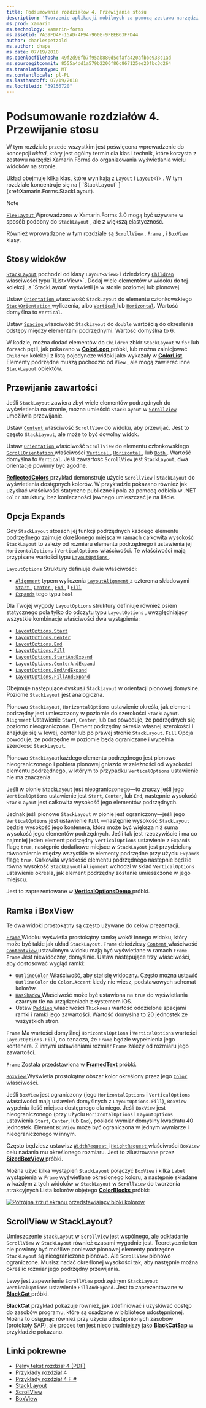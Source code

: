 ```yaml
---
title: Podsumowanie rozdziałów 4. Przewijanie stosu
description: 'Tworzenie aplikacji mobilnych za pomocą zestawu narzędzi Xamarin.Forms: Podsumowanie rozdziału 4. Przewijanie stosu'
ms.prod: xamarin
ms.technology: xamarin-forms
ms.assetid: 7A39FD4F-15AD-4F94-960E-9FEEB63FFD44
author: charlespetzold
ms.author: chape
ms.date: 07/19/2018
ms.openlocfilehash: 49f2d96fb7f95ab880d5cfafa420afbbe933c1ad
ms.sourcegitcommit: 8555a4dd1a579b2206f86c867125ee20fbc3d264
ms.translationtype: MT
ms.contentlocale: pl-PL
ms.lasthandoff: 07/19/2018
ms.locfileid: "39156720"
---
```

# <a name="summary-of-chapter-4-scrolling-the-stack"></a>Podsumowanie rozdziałów 4. Przewijanie stosu

W tym rozdziale przede wszystkim jest poświęcona wprowadzenie do koncepcji *układ*, który jest ogólny termin dla klas i technik, które korzysta z zestawu narzędzi Xamarin.Forms do organizowania wyświetlania wielu widoków na stronie.

Układ obejmuje kilka klas, które wynikają z [ `Layout` ](xref:Xamarin.Forms.Layout) i [ `Layout<T>` ](xref:Xamarin.Forms.Layout`1). W tym rozdziale koncentruje się na [ `StackLayout` ](xref:Xamarin.Forms.StackLayout).

> [!NOTE]
> [ `FlexLayout` ](~/xamarin-forms/user-interface/layouts/flex-layout.md) Wprowadzona w Xamarin.Forms 3.0 mogą być używane w sposób podobny do `StackLayout` , ale z większą elastyczność.

Również wprowadzone w tym rozdziale są [ `ScrollView` ](xref:Xamarin.Forms.ScrollView), [ `Frame` ](xref:Xamarin.Forms.Frame), i [ `BoxView` ](xref:Xamarin.Forms.BoxView) klasy.

## <a name="stacks-of-views"></a>Stosy widoków

[`StackLayout`](xref:Xamarin.Forms.StackLayout) pochodzi od klasy `Layout<View>` i dziedziczy [ `Children` ](xref:Xamarin.Forms.Layout`1) właściwości typu `IList<View>`. Dodaj wiele elementów w widoku do tej kolekcji, a `StackLayout` wyświetli je w stosie poziomej lub pionowej.

Ustaw [ `Orientation` ](xref:Xamarin.Forms.StackLayout.Orientation) właściwość `StackLayout` do elementu członkowskiego [ `StackOrientation` ](xref:Xamarin.Forms.StackOrientation) wyliczenia, albo [ `Vertical` ](xref:Xamarin.Forms.StackOrientation.Vertical) lub [ `Horizontal`](xref:Xamarin.Forms.StackOrientation.Horizontal). Wartość domyślna to `Vertical`.

Ustaw [ `Spacing` ](xref:Xamarin.Forms.StackLayout.Spacing) właściwość `StackLayout` do `double` wartością do określenia odstępy między elementami podrzędnymi. Wartość domyślna to 6.

W kodzie, można dodać elementów do `Children` zbiór `StackLayout` w `for` lub `foreach` pętli, jak pokazano w [ **ColorLoop** ](https://github.com/xamarin/xamarin-forms-book-samples/tree/master/Chapter04/ColorLoop) próbki, lub można zainicjować `Children` kolekcji z listą pojedyncze widoki jako wykazały w [ **ColorList**](https://github.com/xamarin/xamarin-forms-book-samples/tree/master/Chapter04/ColorList). Elementy podrzędne muszą pochodzić od `View` , ale mogą zawierać inne `StackLayout` obiektów.

## <a name="scrolling-content"></a>Przewijanie zawartości

Jeśli `StackLayout` zawiera zbyt wiele elementów podrzędnych do wyświetlenia na stronie, można umieścić `StackLayout` w [ `ScrollView` ](xref:Xamarin.Forms.ScrollView) umożliwia przewijanie.

Ustaw [ `Content` ](xref:Xamarin.Forms.ScrollView.Content) właściwość `ScrollView` do widoku, aby przewijać. Jest to często `StackLayout`, ale może to być dowolny widok.

Ustaw [ `Orientation` ](xref:Xamarin.Forms.ScrollView.Orientation) właściwość `ScrollView` do elementu członkowskiego [ `ScrollOrientation` ](xref:Xamarin.Forms.ScrollOrientation) właściwości [ `Vertical` ](xref:Xamarin.Forms.ScrollOrientation.Vertical), [ `Horizontal` ](xref:Xamarin.Forms.ScrollOrientation.Horizontal), lub [ `Both` ](xref:Xamarin.Forms.ScrollOrientation.Both). Wartość domyślna to `Vertical`. Jeśli zawartość `ScrollView` jest `StackLayout`, dwa orientacje powinny być zgodne.

[ **ReflectedColors** ](https://github.com/xamarin/xamarin-forms-book-samples/tree/master/Chapter04/ReflectedColors) przykład demonstruje użycie `ScrollView` i `StackLayout` do wyświetlenia dostępnych kolorów. W przykładzie pokazano również jak uzyskać właściwości statyczne publiczne i pola za pomocą odbicia w .NET `Color` struktury, bez konieczności jawnego umieszczać je na liście.

## <a name="the-expands-option"></a>Opcja Expands

Gdy `StackLayout` stosach jej funkcji podrzędnych każdego elementu podrzędnego zajmuje określonego miejsca w ramach całkowita wysokość `StackLayout` to zależy od rozmiaru elementu podrzędnego i ustawienia jej `HorizontalOptions` i `VerticalOptions` właściwości. Te właściwości mają przypisane wartości typu [ `LayoutOptions` ](http://developer.xamstage.com/api/type/Xamarin.Forms.LayoutOptions/).

`LayoutOptions` Struktury definiuje dwie właściwości:

- [`Alignment`](xref:Xamarin.Forms.LayoutOptions.Alignment) typem wyliczenia [ `LayoutAlignment` ](xref:Xamarin.Forms.LayoutAlignment) z czterema składowymi [ `Start` ](xref:Xamarin.Forms.LayoutAlignment.Start), [ `Center` ](xref:Xamarin.Forms.LayoutAlignment.Center), [ `End` ](xref:Xamarin.Forms.LayoutAlignment.End), i [`Fill`](xref:Xamarin.Forms.LayoutAlignment.Fill)
- [`Expands`](xref:Xamarin.Forms.LayoutOptions.Expands) tego typu `bool`

Dla Twojej wygody `LayoutOptions` struktury definiuje również osiem statycznego pola tylko do odczytu typu `LayoutOptions` , uwzględniający wszystkie kombinacje właściwości dwa wystąpienia:

- [`LayoutOptions.Start`](xref:Xamarin.Forms.LayoutOptions.Start)
- [`LayoutOptions.Center`](xref:Xamarin.Forms.LayoutOptions.Center)
- [`LayoutOptions.End`](xref:Xamarin.Forms.LayoutOptions.End)
- [`LayoutOptions.Fill`](xref:Xamarin.Forms.LayoutOptions.Fill)
- [`LayoutOptions.StartAndExpand`](xref:Xamarin.Forms.LayoutOptions.StartAndExpand)
- [`LayoutOptions.CenterAndExpand`](xref:Xamarin.Forms.LayoutOptions.CenterAndExpand)
- [`LayoutOptions.EndAndExpand`](xref:Xamarin.Forms.LayoutOptions.EndAndExpand)
- [`LayoutOptions.FillAndExpand`](xref:Xamarin.Forms.LayoutOptions.FillAndExpand)

Obejmuje następujące dyskusji `StackLayout` w orientacji pionowej domyślne. Poziome `StackLayout` jest analogiczna.

Pionowo `StackLayout`, `HorizontalOptions` ustawienie określa, jak element podrzędny jest umieszczony w poziomie do szerokości `StackLayout`. `Alignment` Ustawienie `Start`, `Center`, lub `End` powoduje, że podrzędnych się poziomo nieograniczone. Element podrzędny określa własnej szerokości i znajduje się w lewej, center lub po prawej stronie `StackLayout`. `Fill` Opcja powoduje, że podrzędne w poziomie będą ograniczane i wypełnia szerokość `StackLayout`.

Pionowo `StackLayout`każdego elementu podrzędnego jest pionowo nieograniczonego i pobiera pionowej gniazdo w zależności od wysokości elementu podrzędnego, w którym to przypadku `VerticalOptions` ustawienie nie ma znaczenia.

Jeśli w pionie `StackLayout` jest nieograniczonego&mdash;to znaczy jeśli jego `VerticalOptions` ustawienie jest `Start`, `Center`, lub `End`, następnie wysokość `StackLayout` jest całkowita wysokość jego elementów podrzędnych.

Jednak jeśli pionowe `StackLayout` w pionie jest ograniczony&mdash;jeśli jego `VerticalOptions` jest ustawienie `Fill` &mdash;następnie wysokość `StackLayout` będzie wysokość jego kontenera, która może być większa niż suma wysokość jego elementów podrzędnych. Jeśli tak jest rzeczywiście i ma co najmniej jeden element podrzędny `VerticalOptions` ustawienie z `Expands` flagę `true`, następnie dodatkowe miejsce w `StackLayout` jest przydzielany równomiernie między wszystkie te elementy podrzędne przy użyciu `Expands` flagę `true`. Całkowita wysokość elementu podrzędnego następnie będzie równa wysokość `StackLayout`i `Alignment` wchodzi w skład `VerticalOptions` ustawienie określa, jak element podrzędny zostanie umieszczone w jego miejscu.

Jest to zaprezentowane w [ **VerticalOptionsDemo** ](https://github.com/xamarin/xamarin-forms-book-samples/tree/master/Chapter04/VerticalOptionsDemo) próbki.

## <a name="frame-and-boxview"></a>Ramka i BoxView

Te dwa widoki prostokątny są często używane do celów prezentacji.

[ `Frame` ](xref:Xamarin.Forms.Frame) Widoku wyświetla prostokątny ramkę wokół innego widoku, który może być takie jak układ `StackLayout`. `Frame` dziedziczy [ `Content` ](xref:Xamarin.Forms.ContentView.Content) właściwość [ `ContentView` ](xref:Xamarin.Forms.ContentView) ustawionym widoku mają być wyświetlane w ramach `Frame`. `Frame` Jest niewidoczny, domyślnie. Ustaw następujące trzy właściwości, aby dostosować wygląd ramki:

- [ `OutlineColor` ](xref:Xamarin.Forms.Frame.OutlineColor) Właściwość, aby stał się widoczny. Często można ustawić `OutlineColor` do `Color.Accent` kiedy nie wiesz, podstawowych schemat kolorów.
- [ `HasShadow` ](xref:Xamarin.Forms.Frame.HasShadow) Właściwość może być ustawiona na `true` do wyświetlania czarnym tle na urządzeniach z systemem iOS.
- Ustaw [ `Padding` ](xref:Xamarin.Forms.Layout.Padding) właściwości `Thickness` wartość oddzielone spacjami ramki i ramki jego zawartości. Wartość domyślna to 20 jednostek ze wszystkich stron.

`Frame` Ma wartości domyślnej `HorizontalOptions` i `VerticalOptions` wartości `LayoutOptions.Fill`, co oznacza, że `Frame` będzie wypełnienia jego kontenera. Z innymi ustawieniami rozmiar `Frame` zależy od rozmiaru jego zawartości.

`Frame` Została przedstawiona w [ **FramedText** ](https://github.com/xamarin/xamarin-forms-book-samples/tree/master/Chapter04/FramedText) próbki.

[ `BoxView` ](xref:Xamarin.Forms.BoxView) Wyświetla prostokątny obszar kolor określony przez jego [ `Color` ](xref:Xamarin.Forms.BoxView.Color) właściwości.

Jeśli `BoxView` jest ograniczony (jego `HorizontalOptions` i `VerticalOptions` właściwości mają ustawień domyślnych z `LayoutOptions.Fill`), `BoxView` wypełnia ilość miejsca dostępnego dla niego. Jeśli `BoxView` jest nieograniczonego (przy użyciu `HorizontalOptions` i `LayoutOptions` ustawienia `Start`, `Center`, lub `End`), posiada wymiar domyślny kwadratu 40 jednostek. Element `BoxView` może być ograniczona w jednym wymiarze i nieograniczonego w innym.

Często będziesz ustawisz [ `WidthRequest` ](xref:Xamarin.Forms.VisualElement.WidthRequest) i [ `HeightRequest` ](xref:Xamarin.Forms.VisualElement.HeightRequest) właściwości `BoxView` celu nadania mu określonego rozmiaru. Jest to zilustrowane przez [ **SizedBoxView** ](https://github.com/xamarin/xamarin-forms-book-samples/tree/master/Chapter04/SizedBoxView) próbki.

Można użyć kilka wystąpień `StackLayout` połączyć `BoxView` i kilka `Label` wystąpienia w `Frame` wyświetlane określonego koloru, a następnie składane w każdym z tych widoków w `StackLayout` w `ScrollView` do tworzenia atrakcyjnych Lista kolorów objętego [ **ColorBlocks** ](https://github.com/xamarin/xamarin-forms-book-samples/tree/master/Chapter04/ColorBlocks) próbki:

[![Potrójna zrzut ekranu przedstawiający bloki kolorów](images/ch04fg11-small.png "listy kolorów")](images/ch04fg11-large.png#lightbox "listy kolorów")

## <a name="a-scrollview-in-a-stacklayout"></a>ScrollView w StackLayout?

Umieszczenie `StackLayout` w `ScrollView` jest wspólnego, ale odkładanie `ScrollView` w `StackLayout` również czasami wygodnie jest. Teoretycznie ten nie powinny być możliwe ponieważ pionowej elementy podrzędne `StackLayout` są nieograniczone pionowo. Ale `ScrollView` pionowo ograniczone. Musisz nadać określonej wysokości tak, aby następnie można określić rozmiar jego podrzędny przewijania.

Lewy jest zapewnienie `ScrollView` podrzędnym `StackLayout` `VerticalOptions` ustawienie `FillAndExpand`. Jest to zaprezentowane w [ **BlackCat** ](https://github.com/xamarin/xamarin-forms-book-samples/tree/master/Chapter04/BlackCat) próbki.

**BlackCat** przykład pokazuje również, jak zdefiniować i uzyskiwać dostęp do zasobów programu, które są osadzone w bibliotece udostępnionej. Można to osiągnąć również przy użyciu udostępnionych zasobów (protokoły SAP), ale proces ten jest nieco trudniejszy jako [ **BlackCatSap** ](https://github.com/xamarin/xamarin-forms-book-samples/tree/master/Chapter04/BlackCatSap) w przykładzie pokazano.



## <a name="related-links"></a>Linki pokrewne

- [Pełny tekst rozdział 4 (PDF)](https://download.xamarin.com/developer/xamarin-forms-book/XamarinFormsBook-Ch04-Apr2016.pdf)
- [Przykłady rozdział 4](https://github.com/xamarin/xamarin-forms-book-samples/tree/master/Chapter04)
- [Przykłady rozdział 4 F #](https://github.com/xamarin/xamarin-forms-book-samples/tree/master/Chapter04/FS)
- [StackLayout](~/xamarin-forms/user-interface/layouts/stack-layout.md)
- [ScrollView](~/xamarin-forms/user-interface/layouts/scroll-view.md)
- [BoxView](~/xamarin-forms/user-interface/boxview.md)
